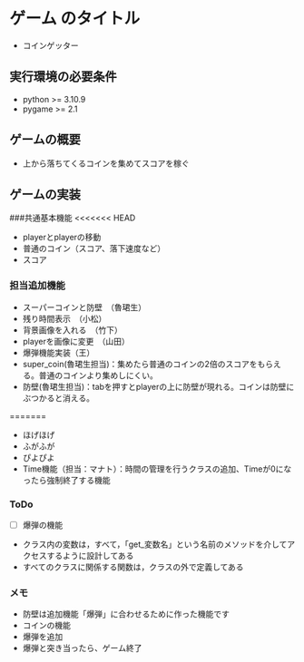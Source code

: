 # ゲーム のタイトル
* コインゲッター

## 実行環境の必要条件
* python >= 3.10.9
* pygame >= 2.1

## ゲームの概要
* 上から落ちてくるコインを集めてスコアを稼ぐ

## ゲームの実装
###共通基本機能
<<<<<<< HEAD
* playerとplayerの移動
* 普通のコイン（スコア、落下速度など）
* スコア

### 担当追加機能

* スーパーコインと防壁　（魯珺生）
* 残り時間表示　（小松）
* 背景画像を入れる　（竹下）
* playerを画像に変更　（山田）
* 爆弾機能実装（王）
* super_coin(魯珺生担当)：集めたら普通のコインの2倍のスコアをもらえる。普通のコインより集めしにくい。
* 防壁(魯珺生担当)：tabを押すとplayerの上に防壁が現れる。コインは防壁にぶつかると消える。

=======
* ほげほげ
* ふがふが
* ぴよぴよ
* Time機能（担当：マナト）：時間の管理を行うクラスの追加、Timeが0になったら強制終了する機能

### ToDo
- [ ] 爆弾の機能
* クラス内の変数は，すべて，「get_変数名」という名前のメソッドを介してアクセスするように設計してある
* すべてのクラスに関係する関数は，クラスの外で定義してある

### メモ
* 防壁は追加機能「爆弾」に合わせるために作った機能です
* コインの機能
* 爆弾を追加
* 爆弾と突き当ったら、ゲーム終了 
